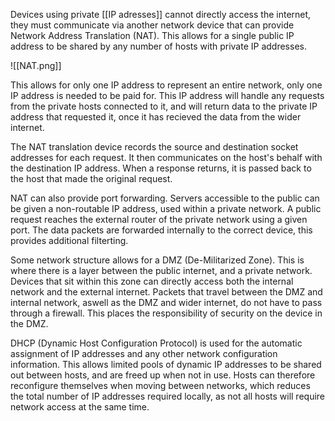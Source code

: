 Devices using private [[IP adresses]] cannot directly access the internet, they must communicate via another network device that can provide Network Address Translation (NAT). This allows for a single public IP address to be shared by any number of hosts with private IP addresses. 

![[NAT.png]]

This allows for only one IP address to represent an entire network, only one IP address is needed to be paid for. This IP address will handle any requests from the private hosts connected to it, and will return data to the private IP address that requested it, once it has recieved the data from the wider internet.

The NAT translation device records the source and destination socket addresses for each request. It then communicates on the host's behalf with the destination IP address. When a response returns, it is passed back to the host that made the original request.

NAT can also provide port forwarding. Servers accessible to the public can be given a non-routable IP address, used within a private network. A public request reaches the external router of the private network using a given port. The data packets are forwarded internally to the correct device, this provides additional filterting.

Some network structure allows for a DMZ (De-Militarized Zone). This is where there is a layer between the public internet, and a private network. Devices that sit within this zone can directly access both the internal network and the external internet. Packets that travel between the DMZ and internal network, aswell as the DMZ and wider internet, do not have to pass through a firewall. This places the responsibility of security on the device in the DMZ.

DHCP (Dynamic Host Configuration Protocol) is used for the automatic assignment of IP addresses and any other network configuration information. This allows limited pools of dynamic IP addresses to be shared out between hosts, and are freed up when not in use. Hosts can therefore reconfigure themselves when moving between networks, which reduces the total number of IP addresses required locally, as not all hosts will require network access at the same time.